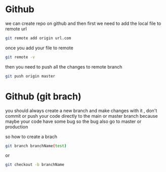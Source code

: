 # Github

we can create repo on github and then first we need to add the local file to remote url

```bash
git remote add origin url.com
```

once you add your file to remote

```bash
git remote -v
```

then you need to push all the changes to remote branch

```bash
git push origin master
```

# Github (git brach)

you should always create a new branch and make changes with it , don't commit or push your code directly to the main or master branch because maybe your code have some bug so the bug also go to master or production

so how to create a brach

```bash
git branch branchName(test)
```

or

```bash
git checkout -b branchName
```
